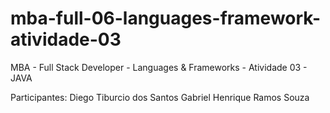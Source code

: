 # mba-full-06-languages-framework-atividade-03
MBA - Full Stack Developer - Languages &amp; Frameworks - Atividade 03 - JAVA


Participantes:
Diego Tiburcio dos Santos
Gabriel Henrique Ramos Souza

